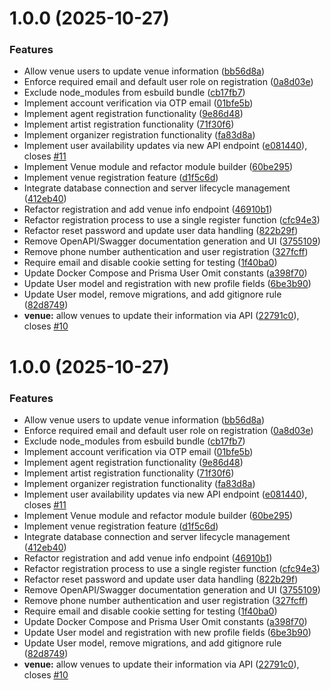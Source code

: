 # 1.0.0 (2025-10-27)


### Features

* Allow venue users to update venue information ([bb56d8a](https://github.com/shaishab316/getavails-server/commit/bb56d8ab1369653171735c9faef51989fa966557))
* Enforce required email and default user role on registration ([0a8d03e](https://github.com/shaishab316/getavails-server/commit/0a8d03e8b490f6b8c7d7921701015e09fca14da5))
* Exclude node_modules from esbuild bundle ([cb17fb7](https://github.com/shaishab316/getavails-server/commit/cb17fb79e2a4e2b9900fef38221152857e9920fb))
* Implement account verification via OTP email ([01bfe5b](https://github.com/shaishab316/getavails-server/commit/01bfe5b45ea25cbff1246090b95be62ba4694773))
* Implement agent registration functionality ([9e86d48](https://github.com/shaishab316/getavails-server/commit/9e86d481be37f3f75b7de7f8ec4291d9bf530b2a))
* Implement artist registration functionality ([71f30f6](https://github.com/shaishab316/getavails-server/commit/71f30f626ef453390f43c5c85784268bb80229c2))
* Implement organizer registration functionality ([fa83d8a](https://github.com/shaishab316/getavails-server/commit/fa83d8a272ac975574573a6a97a21d1e343557e3))
* Implement user availability updates via new API endpoint ([e081440](https://github.com/shaishab316/getavails-server/commit/e081440005abc43b6f66381a9a8e512083024eb4)), closes [#11](https://github.com/shaishab316/getavails-server/issues/11)
* Implement Venue module and refactor module builder ([60be295](https://github.com/shaishab316/getavails-server/commit/60be2957de71565b4a3ed882e849f39e586e8618))
* Implement venue registration feature ([d1f5c6d](https://github.com/shaishab316/getavails-server/commit/d1f5c6d044c0f9d7c216731908420cb7d9a48370))
* Integrate database connection and server lifecycle management ([412eb40](https://github.com/shaishab316/getavails-server/commit/412eb40aca140f9dee9c4013cfc1c42c36034627))
* Refactor registration and add venue info endpoint ([46910b1](https://github.com/shaishab316/getavails-server/commit/46910b1b3500ce499a0d18395563c1f0389a8723))
* Refactor registration process to use a single register function ([cfc94e3](https://github.com/shaishab316/getavails-server/commit/cfc94e3a45f164a1107081b1bee372205ca4714c))
* Refactor reset password and update user data handling ([822b29f](https://github.com/shaishab316/getavails-server/commit/822b29fc71bbf38e7ac6496a39f70486db4e9c64))
* Remove OpenAPI/Swagger documentation generation and UI ([3755109](https://github.com/shaishab316/getavails-server/commit/3755109676df848a81cb5c84c30d342d401b12db))
* Remove phone number authentication and user registration ([327fcff](https://github.com/shaishab316/getavails-server/commit/327fcff4e3096c6cdeac2d348806ae1aa371ba73))
* Require email and disable cookie setting for testing ([1f40ba0](https://github.com/shaishab316/getavails-server/commit/1f40ba054118a451fe929e7102af2426f49a69a3))
* Update Docker Compose and Prisma User Omit constants ([a398f70](https://github.com/shaishab316/getavails-server/commit/a398f70c48a195b768cbc7fb4709df99e0654642))
* Update User model and registration with new profile fields ([6be3b90](https://github.com/shaishab316/getavails-server/commit/6be3b905f3931933709e28052114917afe60917c))
* Update User model, remove migrations, and add gitignore rule ([82d8749](https://github.com/shaishab316/getavails-server/commit/82d8749b3716403189912a2865ade8e6a4a6d97c))
* **venue:** allow venues to update their information via API ([22791c0](https://github.com/shaishab316/getavails-server/commit/22791c099f22e34b996f813f5da1215f574b47bc)), closes [#10](https://github.com/shaishab316/getavails-server/issues/10)

# 1.0.0 (2025-10-27)


### Features

* Allow venue users to update venue information ([bb56d8a](https://github.com/Alpha-Bytes-Department/getavails-server/commit/bb56d8ab1369653171735c9faef51989fa966557))
* Enforce required email and default user role on registration ([0a8d03e](https://github.com/Alpha-Bytes-Department/getavails-server/commit/0a8d03e8b490f6b8c7d7921701015e09fca14da5))
* Exclude node_modules from esbuild bundle ([cb17fb7](https://github.com/Alpha-Bytes-Department/getavails-server/commit/cb17fb79e2a4e2b9900fef38221152857e9920fb))
* Implement account verification via OTP email ([01bfe5b](https://github.com/Alpha-Bytes-Department/getavails-server/commit/01bfe5b45ea25cbff1246090b95be62ba4694773))
* Implement agent registration functionality ([9e86d48](https://github.com/Alpha-Bytes-Department/getavails-server/commit/9e86d481be37f3f75b7de7f8ec4291d9bf530b2a))
* Implement artist registration functionality ([71f30f6](https://github.com/Alpha-Bytes-Department/getavails-server/commit/71f30f626ef453390f43c5c85784268bb80229c2))
* Implement organizer registration functionality ([fa83d8a](https://github.com/Alpha-Bytes-Department/getavails-server/commit/fa83d8a272ac975574573a6a97a21d1e343557e3))
* Implement user availability updates via new API endpoint ([e081440](https://github.com/Alpha-Bytes-Department/getavails-server/commit/e081440005abc43b6f66381a9a8e512083024eb4)), closes [#11](https://github.com/Alpha-Bytes-Department/getavails-server/issues/11)
* Implement Venue module and refactor module builder ([60be295](https://github.com/Alpha-Bytes-Department/getavails-server/commit/60be2957de71565b4a3ed882e849f39e586e8618))
* Implement venue registration feature ([d1f5c6d](https://github.com/Alpha-Bytes-Department/getavails-server/commit/d1f5c6d044c0f9d7c216731908420cb7d9a48370))
* Integrate database connection and server lifecycle management ([412eb40](https://github.com/Alpha-Bytes-Department/getavails-server/commit/412eb40aca140f9dee9c4013cfc1c42c36034627))
* Refactor registration and add venue info endpoint ([46910b1](https://github.com/Alpha-Bytes-Department/getavails-server/commit/46910b1b3500ce499a0d18395563c1f0389a8723))
* Refactor registration process to use a single register function ([cfc94e3](https://github.com/Alpha-Bytes-Department/getavails-server/commit/cfc94e3a45f164a1107081b1bee372205ca4714c))
* Refactor reset password and update user data handling ([822b29f](https://github.com/Alpha-Bytes-Department/getavails-server/commit/822b29fc71bbf38e7ac6496a39f70486db4e9c64))
* Remove OpenAPI/Swagger documentation generation and UI ([3755109](https://github.com/Alpha-Bytes-Department/getavails-server/commit/3755109676df848a81cb5c84c30d342d401b12db))
* Remove phone number authentication and user registration ([327fcff](https://github.com/Alpha-Bytes-Department/getavails-server/commit/327fcff4e3096c6cdeac2d348806ae1aa371ba73))
* Require email and disable cookie setting for testing ([1f40ba0](https://github.com/Alpha-Bytes-Department/getavails-server/commit/1f40ba054118a451fe929e7102af2426f49a69a3))
* Update Docker Compose and Prisma User Omit constants ([a398f70](https://github.com/Alpha-Bytes-Department/getavails-server/commit/a398f70c48a195b768cbc7fb4709df99e0654642))
* Update User model and registration with new profile fields ([6be3b90](https://github.com/Alpha-Bytes-Department/getavails-server/commit/6be3b905f3931933709e28052114917afe60917c))
* Update User model, remove migrations, and add gitignore rule ([82d8749](https://github.com/Alpha-Bytes-Department/getavails-server/commit/82d8749b3716403189912a2865ade8e6a4a6d97c))
* **venue:** allow venues to update their information via API ([22791c0](https://github.com/Alpha-Bytes-Department/getavails-server/commit/22791c099f22e34b996f813f5da1215f574b47bc)), closes [#10](https://github.com/Alpha-Bytes-Department/getavails-server/issues/10)
